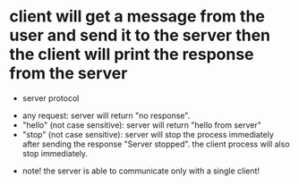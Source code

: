 # client will get a message from the user and send it to the server then the client will print the response from the server

+ server protocol
* any request: server will return "no response".
* "hello" (not case sensitive): server will return "hello from server"
* "stop" (not case sensitive): server will stop the process immediately after sending the response "Server stopped". the client process will also stop immediately.

+ note!
the server is able  to communicate only with a single client!